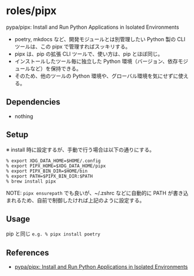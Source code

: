 # roles/pipx
pypa/pipx: Install and Run Python Applications in Isolated Environments

- poetry, mkdocs など、開発モジュールとは別管理したい Python 製の CLI ツールは、この pipx で管理すればスッキリする。
- pipx は、pip の拡張 CLI ツールで、使い方は、pip とほぼ同じ。
- インストールしたツール毎に独立した Python 環境（バージョン、依存モジュールなど）を保持できる。
- そのため、他のツールの Python 環境や、グローバル環境を気にせずに使える。



## Dependencies
- nothing



## Setup
※ install 時に設定するが、手動で行う場合は以下の通りにする。

```
% export XDG_DATA_HOME=$HOME/.config
% export PIPX_HOME=$XDG_DATA_HOME/pipx
% export PIPX_BIN_DIR=$HOME/bin
% export PATH=$PIPX_BIN_DIR:$PATH
% brew install pipx
```

NOTE: `pipx ensurepath` でも良いが、~/.zshrc などに自動的に PATH が書き込まれるため、自前で制御したければ上記のように設定する。



## Usage
pip と同じ `e.g. % pipx install poetry`



## References
- [pypa/pipx: Install and Run Python Applications in Isolated Environments](https://github.com/pypa/pipx/)

